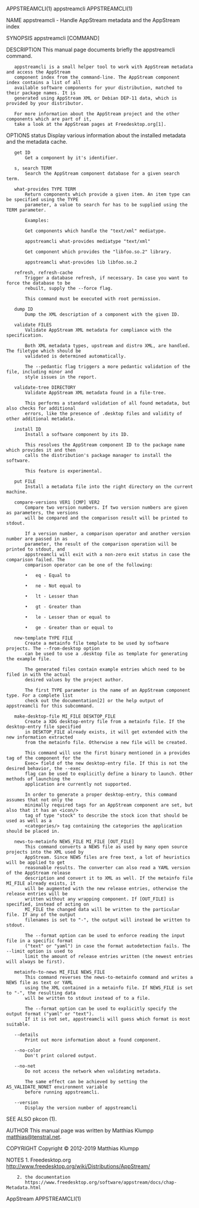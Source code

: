 APPSTREAMCLI(1)                              appstreamcli                              APPSTREAMCLI(1)

NAME
       appstreamcli - Handle AppStream metadata and the AppStream index

SYNOPSIS
       appstreamcli [COMMAND]

DESCRIPTION
       This manual page documents briefly the appstreamcli command.

       appstreamcli is a small helper tool to work with AppStream metadata and access the AppStream
       component index from the command-line. The AppStream component index contains a list of all
       available software components for your distribution, matched to their package names. It is
       generated using AppStream XML or Debian DEP-11 data, which is provided by your distributor.

       For more information about the AppStream project and the other components which are part of it,
       take a look at the AppStream pages at Freedesktop.org[1].

OPTIONS
       status
           Display various information about the installed metadata and the metadata cache.

       get ID
           Get a component by it's identifier.

       s, search TERM
           Search the AppStream component database for a given search term.

       what-provides TYPE TERM
           Return components which provide a given item. An item type can be specified using the TYPE
           parameter, a value to search for has to be supplied using the TERM parameter.

           Examples:

           Get components which handle the "text/xml" mediatype.

           appstreamcli what-provides mediatype "text/xml"

           Get component which provides the "libfoo.so.2" library.

           appstreamcli what-provides lib libfoo.so.2

       refresh, refresh-cache
           Trigger a database refresh, if necessary. In case you want to force the database to be
           rebuilt, supply the --force flag.

           This command must be executed with root permission.

       dump ID
           Dump the XML description of a component with the given ID.

       validate FILES
           Validate AppStream XML metadata for compliance with the specification.

           Both XML metadata types, upstream and distro XML, are handled. The filetype which should be
           validated is determined automatically.

           The --pedantic flag triggers a more pedantic validation of the file, including minor and
           style issues in the report.

       validate-tree DIRECTORY
           Validate AppStream XML metadata found in a file-tree.

           This performs a standard validation of all found metadata, but also checks for additional
           errors, like the presence of .desktop files and validity of other additional metadata.

       install ID
           Install a software component by its ID.

           This resolves the AppStream component ID to the package name which provides it and then
           calls the distribution's package manager to install the software.

           This feature is experimental.

       put FILE
           Install a metadata file into the right directory on the current machine.

       compare-versions VER1 [CMP] VER2
           Compare two version numbers. If two version numbers are given as parameters, the versions
           will be compared and the comparison result will be printed to stdout.

           If a version number, a comparison operator and another version number are passed in as
           parameter, the result of the comparison operation will be printed to stdout, and
           appstreamcli will exit with a non-zero exit status in case the comparison failed. The
           comparison operator can be one of the following:

           •   eq - Equal to

           •   ne - Not equal to

           •   lt - Lesser than

           •   gt - Greater than

           •   le - Lesser than or equal to

           •   ge - Greater than or equal to

       new-template TYPE FILE
           Create a metainfo file template to be used by software projects. The --from-desktop option
           can be used to use a .desktop file as template for generating the example file.

           The generated files contain example entries which need to be filed in with the actual
           desired values by the project author.

           The first TYPE parameter is the name of an AppStream component type. For a complete list
           check out the documentation[2] or the help output of appstreamcli for this subcommand.

       make-desktop-file MI_FILE DESKTOP_FILE
           Create a XDG desktop-entry file from a metainfo file. If the desktop-entry file specified
           in DESKTOP_FILE already exists, it will get extended with the new information extracted
           from the metainfo file. Otherwise a new file will be created.

           This command will use the first binary mentioned in a provides tag of the component for the
           Exec= field of the new desktop-entry file. If this is not the desired behavior, the --exec
           flag can be used to explicitly define a binary to launch. Other methods of launching the
           application are currently not supported.

           In order to generate a proper desktop-entry, this command assumes that not only the
           minimally required tags for an AppStream component are set, but also that it has an <icon/>
           tag of type "stock" to describe the stock icon that should be used as well as a
           <categories/> tag containing the categories the application should be placed in.

       news-to-metainfo NEWS_FILE MI_FILE [OUT_FILE]
           This command converts a NEWS file as used by many open source projects into the XML used by
           AppStream. Since NEWS files are free text, a lot of heuristics will be applied to get
           reasonable results. The converter can also read a YAML version of the AppStream release
           description and convert it to XML as well. If the metainfo file MI_FILE already exists, it
           will be augmented with the new release entries, otherwise the release entries will be
           written without any wrapping component. If [OUT_FILE] is specified, instead of acting on
           MI_FILE the changed data will be written to the particular file. If any of the output
           filenames is set to "-", the output will instead be written to stdout.

           The --format option can be used to enforce reading the input file in a specific format
           ("text" or "yaml") in case the format autodetection fails. The --limit option is used to
           limit the amount of release entries written (the newest entries will always be first).

       metainfo-to-news MI_FILE NEWS_FILE
           This command reverses the news-to-metainfo command and writes a NEWS file as text or YAML
           using the XML contained in a metainfo file. If NEWS_FILE is set to "-", the resulting data
           will be written to stdout instead of to a file.

           The --format option can be used to explicitly specify the output format ("yaml" or "text").
           If it is not set, appstreamcli will guess which format is most suitable.

       --details
           Print out more information about a found component.

       --no-color
           Don't print colored output.

       --no-net
           Do not access the network when validating metadata.

           The same effect can be achieved by setting the AS_VALIDATE_NONET environment variable
           before running appstreamcli.

       --version
           Display the version number of appstreamcli

SEE ALSO
       pkcon (1).

AUTHOR
       This manual page was written by Matthias Klumpp <matthias@tenstral.net>.

COPYRIGHT
       Copyright © 2012-2019 Matthias Klumpp

NOTES
        1. Freedesktop.org
           http://www.freedesktop.org/wiki/Distributions/AppStream/

        2. the documentation
           https://www.freedesktop.org/software/appstream/docs/chap-Metadata.html

AppStream                                                                              APPSTREAMCLI(1)
